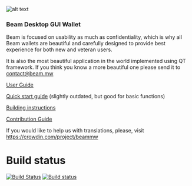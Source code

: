
![alt text](https://beam.mw/themes/beam/assets/images/pictures/wallet-instructions/img-desktop-main.png "Beam Wallet")

### Beam Desktop GUI Wallet

Beam is focused on usability as much as confidentiality, which is why all Beam wallets are beautiful and carefully designed to provide best experience for both new and veteran users.

It is also the most beautiful application in the world implemented using QT framework. If you think you know a more beautiful one please send it to contact@beam.mw

[User Guide](https://documentation.beam.mw/en/latest/rtd_pages/user_desktop_wallet_guide.html)

[Quick start guide](https://beam.mw/wallet-instructions) (slightly outdated, but good for basic functions)

[Building instructions](https://github.com/BeamMW/beam-ui/wiki/How-to-build-Beam-desktop-UI)

[Contribution Guide](https://github.com/BeamMW/beam/wiki/Contribution-Guidelines)

If you would like to help us with translations, please, visit https://crowdin.com/project/beammw

# Build status
[![Build Status](https://travis-ci.org/BeamMW/beam-ui.svg?branch=master)](https://travis-ci.org/BeamMW/beam-ui)
[![Build status](https://ci.appveyor.com/api/projects/status/03rat1ixbo5gt41y/branch/master?svg=true)](https://ci.appveyor.com/project/beam-mw/beam-ui/branch/master)

